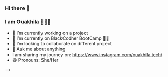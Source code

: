 ### Hi there 👋
### I am Ouakhila 🧕🏾😎

- 🔭 I’m currently working on a project
- 🌱 I’m currently on BlackCodher BootCamp 👩🏾
- 👯 I’m looking to collaborate on  different project 
- 💬 Ask me about anything 
- I am sharing my journey on: https://www.instagram.com/ouakhila.tech/
- 😄 Pronouns: She/Her

-->
